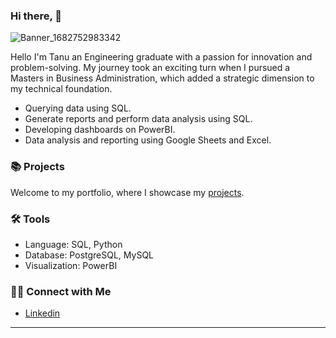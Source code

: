 
### Hi there, 👋

![Banner_1682752983342](https://github.com/TanuYadu/TanuYadu/assets/66067511/f07a513d-0bed-4316-a5b0-92302ff2eae0)

Hello I'm  Tanu an Engineering graduate with a passion for innovation and problem-solving. My journey took an exciting turn when I pursued a Masters in Business Administration, which added a strategic dimension to my technical foundation.

- Querying data using SQL.
- Generate reports and perform data analysis using SQL.
- Developing dashboards on PowerBI.
- Data analysis and reporting using Google Sheets and Excel.

### 📚 Projects

Welcome to my portfolio, where I showcase my [projects](https://github.com/TanuYadu/Portfolio).
### 🛠️ Tools
- Language: SQL, Python
- Database: PostgreSQL, MySQL
- Visualization: PowerBI
### 👋🏻 Connect with Me
- [Linkedin](https://www.linkedin.com/in/tanu-yadu/)


---
<!--[![](https://visitcount.itsvg.in/api?id=TanuYadu&icon=0&color=0)](https://visitcount.itsvg.in) -->

<!-- Proudly created with GPRM ( https://gprm.itsvg.in ) -->

<!--
**TanuYadu/TanuYadu** is a ✨ _special_ ✨ repository because its `README.md` (this file) appears on your GitHub profile.

Here are some ideas to get you started:

<!--   - 🔭 I’m currently working on ...  -->
<!--  - 🌱 I’m currently learning ...  -->
<!-- - 👯 I’m looking to collaborate on ... -->
<!-- - 🤔 I’m looking for help with ...
- 💬 Ask me about ... -->
<!-- - 📫 How to reach me: ...
- 😄 Pronouns: ... -->

